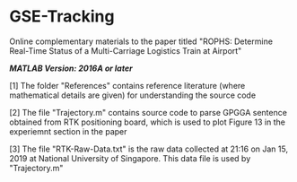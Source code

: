 # GSE-Tracking
Online complementary materials to the paper titled "ROPHS: Determine Real-Time Status of a Multi-Carriage Logistics Train at Airport"

***MATLAB Version: 2016A or later***

[1] The folder "References" contains reference literature (where mathematical details are given) for understanding the source code



[2] The file "Trajectory.m" contains source code to parse GPGGA sentence obtained from RTK positioning board, which is used to plot Figure 13 in the experiemnt section in the paper

[3] The file "RTK-Raw-Data.txt" is the raw data collected at 21:16 on Jan 15, 2019 at National University of Singapore. This data file is used by "Trajectory.m"

